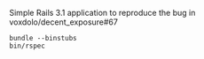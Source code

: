 Simple Rails 3.1 application to reproduce the bug in voxdolo/decent_exposure#67

```
bundle --binstubs
bin/rspec
```
